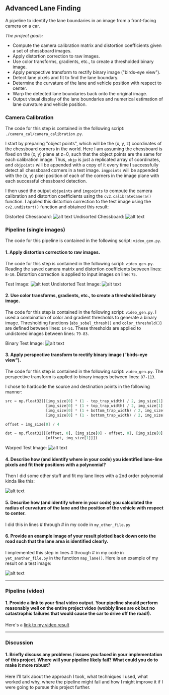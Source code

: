 ## Advanced Lane Finding
A pipeline to identify the lane boundaries in an image from a front-facing camera on a car.

*The project goals:*

* Compute the camera calibration matrix and distortion coefficients given a set of chessboard images.
* Apply distortion correction to raw images.
* Use color transforms, gradients, etc., to create a thresholded binary image.
* Apply perspective transform to rectify binary image ("birds-eye view").
* Detect lane pixels and fit to find the lane boundary.
* Determine the curvature of the lane and vehicle position with respect to center.
* Warp the detected lane boundaries back onto the original image.
* Output visual display of the lane boundaries and numerical estimation of lane curvature and vehicle position.


[//]: # (Image References)
[image1]: ./camera_cal/calibration1.jpg "Distorted Chessboard"
[image2]: ./camera_cal/calibration1_undistorted.jpg "Undistorted Chessboard"
[image3]: ./test_images/test1.jpg "Test Image"
[image4]: ./output_images/test1_undistorted.jpg "Undistorted Test Image"
[image5]: ./output_images/test1_binary.jpg "Binary Test Image"
[image6]: ./output_images/test1_warped.jpg "Warped Test Image"
[image7]: ./output_images/test1_output.jpg "Output Test Image"
[video1]: ./project_video.mp4 "Input Video"
[video2]: ./project_video_output.mp4 "Output Video"


### Camera Calibration

The code for this step is contained in the following script: `./camera_cal/camera_calibration.py`.

I start by preparing "object points", which will be the (x, y, z) coordinates of the chessboard corners in the world. Here I am assuming the chessboard is fixed on the (x, y) plane at z=0, such that the object points are the same for each calibration image.  Thus, `objp` is just a replicated array of coordinates, and `objpoints` will be appended with a copy of it every time I successfully detect all chessboard corners in a test image.  `imgpoints` will be appended with the (x, y) pixel position of each of the corners in the image plane with each successful chessboard detection.

I then used the output `objpoints` and `imgpoints` to compute the camera calibration and distortion coefficients using the `cv2.calibrateCamera()` function.  I applied this distortion correction to the test image using the `cv2.undistort()` function and obtained this result:

Distorted Chessboard: ![alt text][image1]
Undisorted Chessboard: ![alt text][image2]


### Pipeline (single images)
The code for this pipeline is contained in the following script: `video_gen.py`.

#### 1. Apply distortion correction to raw images.

The code for this step is contained in the following script: `video_gen.py`. Reading the saved camera matrix and distortion coefficients between lines: `8-10`. Distortion correction is applied to input images on line: `75`.

Test Image: ![alt text][image3]
Undistorted Test Image: ![alt text][image4]


#### 2. Use color transforms, gradients, etc., to create a thresholded binary image.

The code for this step is contained in the following script: `video_gen.py`. I used a combination of color and gradient thresholds to generate a binary image. Thresholding functions (`abs_sobel_thresh()` and `color_threshold()`) are defined between lines: `14-51`. These thresholds are applied to undistored images between lines: `79-83`.

Binary Test Image: ![alt text][image5]

#### 3. Apply perspective transform to rectify binary image ("birds-eye view").

The code for this step is contained in the following script: `video_gen.py`. The perspective transform is applied to binary images between lines: `87-113`.

I chose to hardcode the source and destination points in the following manner:

```python
src = np.float32([[img_size[0] * (1 - top_trap_width) / 2, img_size[1] * trap_height],
                  [img_size[0] * (1 + top_trap_width) / 2, img_size[1] * trap_height],
                  [img_size[0] * (1 + bottom_trap_width) / 2, img_size[1] * bottom_img_trim],
                  [img_size[0] * (1 - bottom_trap_width) / 2, img_size[1] * bottom_img_trim]])

offset = img_size[0] / 4

dst = np.float32([[offset, 0], [img_size[0] - offset, 0], [img_size[0] - offset, img_size[1]],
                  [offset, img_size[1]]])
```

Warped Test Image: ![alt text][image6]


#### 4. Describe how (and identify where in your code) you identified lane-line pixels and fit their positions with a polynomial?

Then I did some other stuff and fit my lane lines with a 2nd order polynomial kinda like this:

![alt text][image5]

#### 5. Describe how (and identify where in your code) you calculated the radius of curvature of the lane and the position of the vehicle with respect to center.

I did this in lines # through # in my code in `my_other_file.py`

#### 6. Provide an example image of your result plotted back down onto the road such that the lane area is identified clearly.

I implemented this step in lines # through # in my code in `yet_another_file.py` in the function `map_lane()`.  Here is an example of my result on a test image:

![alt text][image6]

---

### Pipeline (video)

#### 1. Provide a link to your final video output.  Your pipeline should perform reasonably well on the entire project video (wobbly lines are ok but no catastrophic failures that would cause the car to drive off the road!).

Here's a [link to my video result](./project_video.mp4)

---

### Discussion

#### 1. Briefly discuss any problems / issues you faced in your implementation of this project.  Where will your pipeline likely fail?  What could you do to make it more robust?

Here I'll talk about the approach I took, what techniques I used, what worked and why, where the pipeline might fail and how I might improve it if I were going to pursue this project further.
